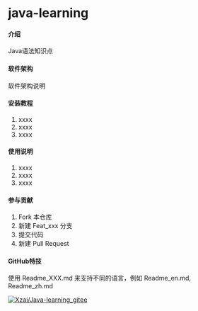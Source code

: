 # java-learning

#### 介绍
Java语法知识点

#### 软件架构
软件架构说明


#### 安装教程

1. xxxx
2. xxxx
3. xxxx

#### 使用说明

1. xxxx
2. xxxx
3. xxxx

#### 参与贡献

1. Fork 本仓库
2. 新建 Feat_xxx 分支
3. 提交代码
4. 新建 Pull Request


#### GitHub特技

使用 Readme\_XXX.md 来支持不同的语言，例如 Readme\_en.md, Readme\_zh.md

[![Xzai/Java-learning_gitee](https://gitee.com/X-zai/Java-learning_gitee/widgets/widget_card.svg?colors=4183c4,ffffff,ffffff,e3e9ed,666666,9b9b9b)](https://gitee.com/X-zai/Java-learning_gitee)
